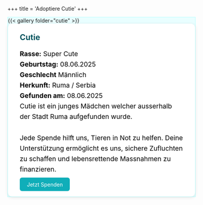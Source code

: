 +++
title = 'Adoptiere Cutie'
+++

<div class="centered-content single-flex" style="background-color:rgb(233, 254, 255); border: 1px solid rgb(180, 255, 255);">
{{< gallery folder="cutie" >}}
  <div class="news-text" style="flex: 2 1 400px; background-color: #ffffff; padding: 1.5rem 2rem; border-radius: 12px; box-shadow: 0 2px 10px rgba(0,0,0,0.1);">
    <h2 style="color:rgb(6, 85, 95); margin-top: 0;">Cutie</h2>
    <p style="font-size: 1.1rem; line-height: 1.6; color: rgb(0, 0, 0);">
      <strong>Rasse:</strong> Super Cute
      <br>
      <strong>Geburtstag:</strong> 08.06.2025
      <br>
      <strong>Geschlecht</strong> Männlich
      <br>
      <strong>Herkunft:</strong> Ruma / Serbia
      <br>
      <strong>Gefunden am:</strong> 08.06.2025
      <br>
      Cutie ist ein junges Mädchen welcher ausserhalb der Stadt Ruma aufgefunden wurde.
      <br><br>
      Jede Spende hilft uns, Tieren in Not zu helfen. Deine Unterstützung ermöglicht es uns, sichere Zufluchten zu schaffen und lebensrettende Massnahmen zu finanzieren.
    </p>
    <a class="cta-btn" href="/Spenden/" style="background-color:rgb(16, 174, 185); color: white; padding: 0.6rem 1.2rem; border-radius: 6px; text-decoration: none;">Jetzt Spenden</a>
  </div>
</div>
